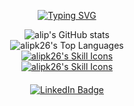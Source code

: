 <div align="center">
  
[![Typing SVG](https://readme-typing-svg.herokuapp.com?font=Fira+Code&pause=1000&color=2CB01A&center=true&vCenter=true&random=false&width=435&lines=Hi+My+Name+Alief;Im+a+Software+Developer;Lets+Connect+%F0%9F%A6%96)](https://git.io/typing-svg)
</div>


<div align="center" >
  <img src="https://github-readme-stats.vercel.app/api?username=alipk26&theme=tokyonight&hide=contribs,prs&hide_border=true" alt="alip's GitHub stats" />
</div>

<div align="center" >
  <img src="https://github-readme-stats.vercel.app/api/top-langs/?username=alipk26&theme=tokyonight&show_icons=true&hide_border=true&layout=compact" alt="alipk26's Top Languages" />
</div>

<div align="center" >
  <a href="https://skillicons.dev">
    <img src="https://skillicons.dev/icons?i=cs,js,html,css,nodejs" alt="alipk26's Skill Icons" />
  </a>
</div>

<div align="center" >
  <a href="https://skillicons.dev">
    <img src="https://skillicons.dev/icons?i=bootstrap,kubernetes,react,docker" alt="alipk26's Skill Icons" />
  </a>
</div>

<div style="margin-top: 20px;"></div>
<div align="center" id="badges">
  <a href="https://linkedin.com/aliefkurnia">
    <img src="https://img.shields.io/badge/LinkedIn-blue?style=for-the-badge&logo=linkedin&logoColor=white" alt="LinkedIn Badge"/>
  </a>
</div>
